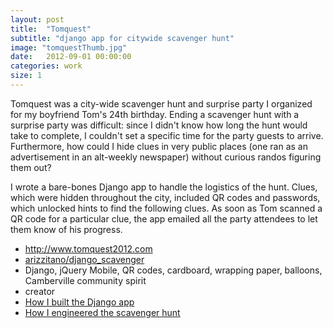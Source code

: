 ```yaml
---
layout: post
title:  "Tomquest"
subtitle: "django app for citywide scavenger hunt"
image: "tomquestThumb.jpg"
date:   2012-09-01 00:00:00
categories: work
size: 1
---
```


Tomquest was a city-wide scavenger hunt and surprise party I organized for my boyfriend Tom's 24th birthday. Ending a scavenger hunt with a surprise party was difficult: since I didn't know how long the hunt would take to complete, I couldn't set a specific time for the party guests to arrive. Furthermore, how could I hide clues in very public places (one ran as an advertisement in an alt-weekly newspaper) without curious randos figuring them out?

I wrote a bare-bones Django app to handle the logistics of the hunt. Clues, which were hidden throughout the city, included QR codes and passwords, which unlocked hints to find the following clues. As soon as Tom scanned a QR code for a particular clue, the app emailed all the party attendees to let them know of his progress.

<ul class="workMeta">
    <li class="link"><a href="http://www.tomquest2012.com" target="_blank">http://www.tomquest2012.com</a></li>
    <li class="github"><a href="https://github.com/arizzitano/django_scavenger">arizzitano/django_scavenger</a></li>
    <li class="builtWith">Django, jQuery Mobile, QR codes, cardboard, wrapping paper, balloons, Camberville community spirit</li>
    <li class="role">creator</li>
    <li class="readMore"><a href="{% post_url 2012-09-05-tomquest-how-i-used-django-to-throw-a-kickass-party %}">How I built the Django app</a></li>
    <li class="readMore"><a href="{% post_url 2012-09-10-tomquest-part-2-the-surprise %}">How I engineered the scavenger hunt</a></li>
</ul>
